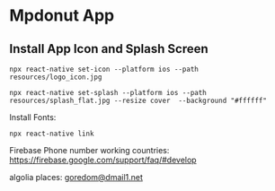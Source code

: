# Mpdonut App

## Install App Icon and Splash Screen

```
npx react-native set-icon --platform ios --path resources/logo_icon.jpg
```

```
npx react-native set-splash --platform ios --path resources/splash_flat.jpg --resize cover  --background "#ffffff"
```

Install Fonts:
```
npx react-native link
```

Firebase Phone number working countries:
https://firebase.google.com/support/faq/#develop

algolia places: goredom@dmail1.net
